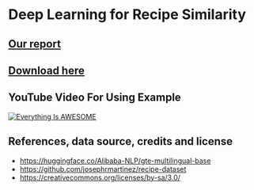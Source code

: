 # Deep Learning for Recipe Similarity

## [Our report](https://github.com/ithamarSpitz/recipe-proj/blob/main/DeepLearningforRecipeSimilarityReport.docx)

## [Download here](https://drive.google.com/file/d/1n9Wa6DRbx3ssIfIJZHhNqlo_viLs4Ut4/view?usp=sharing)

## YouTube Video For Using Example
[![Everything Is AWESOME](https://img.youtube.com/vi/ujC34WyIu_A/0.jpg)](https://www.youtube.com/watch?v=ujC34WyIu_A "Everything Is AWESOME")

## References, data source, credits and license

 - https://huggingface.co/Alibaba-NLP/gte-multilingual-base
 - https://github.com/josephrmartinez/recipe-dataset
 - https://creativecommons.org/licenses/by-sa/3.0/
